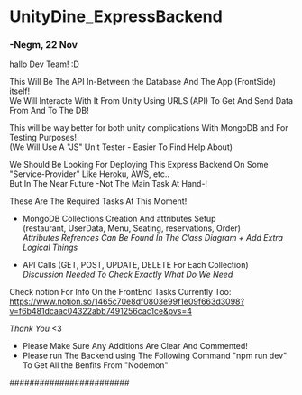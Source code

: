 # UnityDine_ExpressBackend

### -Negm, 22 Nov

hallo Dev Team! :D

This Will Be The API In-Between the Database And The App (FrontSide) itself!<br>
We Will Interacte With It From Unity Using URLS (API) To Get And Send Data From And To The DB!

This will be way better for both unity complications With MongoDB and For Testing Purposes! <br>
(We Will Use A "JS" Unit Tester - Easier To Find Help About)

We Should Be Looking For Deploying This Express Backend On Some "Service-Provider" Like Heroku, AWS, etc..<br>
But In The Near Future -Not The Main Task At Hand-!

These Are The Required Tasks At This Moment!
- MongoDB Collections Creation And attributes Setup<br>
(restaurant, UserData, Menu, Seating, reservations, Order)<br>
_Attributes Refrences Can Be Found In The Class Diagram + Add Extra Logical Things_

- API Calls (GET, POST, UPDATE, DELETE For Each Collection)<br>
_Discussion Needed To Check Exactly What Do We Need_

Check notion For Info On the FrontEnd Tasks Currently Too:<br>
https://www.notion.so/1465c70e8df0803e99f1e09f663d3098?v=f6b481dcaac04322abb7491256cac1ce&pvs=4

*Thank You* <3
- Please Make Sure Any Additions Are Clear And Commented!
- Please run The Backend using The Following Command "npm run dev" To Get All the Benfits From "Nodemon"

########################